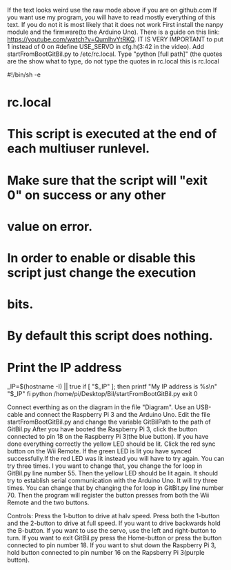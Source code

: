 If the text looks weird use the raw mode above if you are on github.com
If you want use my program, you will have to read mostly everything of this text. If you do not it is most likely that it does not work
First install the nanpy module and the firmware(to the Arduino Uno). There is a guide on this link: https://youtube.com/watch?v=QumlhvYtRKQ.
IT IS VERY IMPORTANT to put 1 instead of 0 on #define USE_SERVO in cfg.h(3:42 in the video).
Add startFromBootGitBil.py to /etc/rc.local. Type "python [full path]" (the quotes are the show what to type, do not type the quotes in rc.local
this is rc.local

#!/bin/sh -e
#
# rc.local
#
# This script is executed at the end of each multiuser runlevel.
# Make sure that the script will "exit 0" on success or any other
# value on error.
#
# In order to enable or disable this script just change the execution
# bits.

# By default this script does nothing.

# Print the IP address
_IP=$(hostname -I) || true
if [ "$_IP" ]; then
  printf "My IP address is %s\n" "$_IP"
fi
python  /home/pi/Desktop/Bil/startFromBootGitBil.py
exit 0



Connect everthing as on the diagram in the file "Diagram".
Use an USB-cable and connect the Raspberry Pi 3 and the Arduino Uno.
Edit the file startFromBootGitBil.py and change the variable GitBilPath to the path of GitBil.py
After you have booted the Raspberry Pi 3, click the button connected to pin 18 on the Raspberry Pi 3(the blue button). 
If you have done everything correctly the yellow LED should be lit. Click the red sync button on the Wii Remote. 
If the green LED is lit you have synced successfully.If the red LED was lit instead you will have to try again.
You can try three times. I you want to change that, you change the for loop in GitBil.py line number 55.
Then the yellow LED should be lit again. It should try to establish serial communication with the Arduino Uno. It will try three times.
You can change that by changing the for loop in GitBit.py line number 70.
Then the program will register the button presses from both the Wii Remote and the two buttons.

Controls:
Press the 1-button to drive at halv speed.
Press both the 1-button and the 2-button to drive at full speed.
If you want to drive backwards hold the B-button.
If you want to use the servo, use the left and right-button to turn.
If you want to exit GitBil.py press the Home-button or press the button connected to pin number 18.
If you want to shut down the Raspberry Pi 3, hold button connected to pin number 16 on the Rapsberry Pi 3(purple button).


